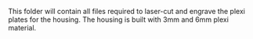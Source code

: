 This folder will contain all files required to laser-cut and engrave the plexi plates for the housing. 
The housing is built with 3mm and 6mm plexi material. 

